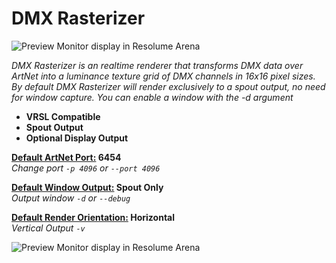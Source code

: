 # DMX Rasterizer

![Preview Monitor display in Resolume Arena](/docs/DMXR_WH720.png)

*DMX Rasterizer is an realtime renderer that transforms DMX data over ArtNet into a luminance texture grid of DMX channels in 16x16 pixel sizes.*</br>
*By default DMX Rasterizer will render exclusively to a spout output, no need for window capture. You can enable a window with the -d argument*

- **VRSL Compatible**
- **Spout Output**
- **Optional Display Output**  

<u>**Default ArtNet Port:</u> 6454**</br>
*Change port `-p 4096` or `--port 4096`*  

<u>**Default Window Output:</u> Spout Only**</br>
*Output window `-d` or `--debug`*

<u>**Default Render Orientation:</u> Horizontal**</br>
*Vertical Output `-v`*

![Preview Monitor display in Resolume Arena](/docs/Resolume_img.png)
